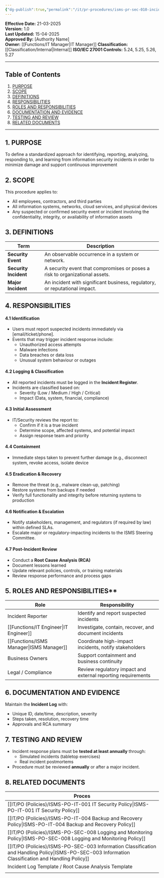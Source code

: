 ```yaml
---
{"dg-publish":true,"permalink":"/it/pr-procedures/isms-pr-sec-010-incident-response-procedure/","tags":["incident","response","procedure"],"noteIcon":"default"}
---
```


**Effective Date:** 21-03-2025  
**Version:** 1.0  
**Last Updated:** 15-04-2025  
**Approved By:** [Authority Name]  
**Owner:** [[Functions/IT Manager\|IT Manager]]
**Classification:** [[Classification/Internal\|Internal]]
**ISO/IEC 27001 Controls:** 5.24, 5.25, 5.26, 5.27

---
## **Table of Contents**  
1. [PURPOSE](#purpose)  
2. [SCOPE](#scope)  
3. [DEFINITIONS](#definitions)  
4. [RESPONSIBILITIES](#responsibilities)  
5. [ROLES AND RESPONSIBILITIES](#roles-and-responsibilities)  
6. [DOCUMENTATION AND EVIDENCE](#documentation-and-evidence)  
7. [TESTING AND REVIEW](#testing-and-review)  
8. [RELATED DOCUMENTS](#related-dodcuments)  

---
## **1. PURPOSE**  
To define a standardized approach for identifying, reporting, analyzing, responding to, and learning from information security incidents in order to minimize damage and support continuous improvement
## **2. SCOPE**
This procedure applies to:
- All employees, contractors, and third parties
- All information systems, networks, cloud services, and physical devices
- Any suspected or confirmed security event or incident involving the confidentiality, integrity, or availability of information assets  
## **3. DEFINITIONS**

| Term                      | Description                                                                 |
| ------------------------- | --------------------------------------------------------------------------- |
| **Security Event**        | An observable occurrence in a system or network.                            |
| **Security** **Incident** | A security event that compromises or poses a risk to organizational assets. |
| **Major Incident**        | An incident with significant business, regulatory, or reputational impact.  |
## **4. RESPONSIBILITIES**

#### 4.1 Identification

- Users must report suspected incidents immediately via [email/ticket/phone].
- Events that may trigger incident response include:
    - Unauthorized access attempts
    - Malware infections
    - Data breaches or data loss
    - Unusual system behaviour or outages
#### 4.2 Logging & Classification
- All reported incidents must be logged in the **Incident Register**.
- Incidents are classified based on:
    - Severity (Low / Medium / High / Critical)
    - Impact (Data, system, financial, compliance)
#### 4.3 Initial Assessment

- IT/Security reviews the report to:
    - Confirm if it is a true incident
    - Determine scope, affected systems, and potential impact
    - Assign response team and priority
#### 4.4 Containment
- Immediate steps taken to prevent further damage (e.g., disconnect system, revoke access, isolate device
#### 4.5 Eradication & Recovery
- Remove the threat (e.g., malware clean-up, patching)
- Restore systems from backups if needed
- Verify full functionality and integrity before returning systems to production
#### 4.6 Notification & Escalation
- Notify stakeholders, management, and regulators (if required by law) within defined SLAs.
- Escalate major or regulatory-impacting incidents to the ISMS Steering Committee.
#### 4.7 Post-Incident Review
- Conduct a **Root Cause Analysis (RCA)**
- Document lessons learned
- Update relevant policies, controls, or training materials
- Review response performance and process gaps
## 5. ROLES AND RESPONSIBILITIES**

| Role               | Responsibility                                               |
| ------------------ | ------------------------------------------------------------ |
| Incident Reporter  | Identify and report suspected incidents                      |
| [[Functions/IT Engineer\|IT Engineer]]    | Investigate, contain, recover, and document incidents        |
| [[Functions/ISMS Manager\|ISMS Manager]]   | Coordinate high-impact incidents, notify stakeholders        |
| Business Owners    | Support containment and business continuity                  |
| Legal / Compliance | Review regulatory impact and external reporting requirements |
## **6. DOCUMENTATION AND EVIDENCE**  
Maintain the **Incident Log** with:
- Unique ID, date/time, description, severity
- Steps taken, resolution, recovery time
- Approvals and RCA summary
## **7. TESTING AND REVIEW**
- Incident response plans must be **tested at least annually** through:
    - Simulated incidents (tabletop exercises)
    - Real incident postmortems
- Procedure must be reviewed **annually** or after a major incident.
## **8. RELATED DOCUMENTS**

| Proces                                                             |
| ------------------------------------------------------------------ |
| [[IT/PO (Policies)/ISMS-PO-IT-001 IT Security Policy\|ISMS-PO-IT-001 IT Security Policy]]                              |
| [[IT/PO (Policies)/ISMS-PO-IT-004 Backup and Recovery Policy\|ISMS-PO-IT-004 Backup and Recovery Policy]]                      |
| [[IT/PO (Policies)/ISMS-PO-SEC-008 Logging and Monitoring Policy\|ISMS-PO-SEC-008 Logging and Monitoring Policy]]                  |
| [[IT/PO (Policies)/ISMS-PO-SEC-003 Information Classification and Handling Policy\|ISMS-PO-SEC-003 Information Classification and Handling Policy]] |
| Incident Log Template / Root Cause Analysis Template               |
|                                                                    |











